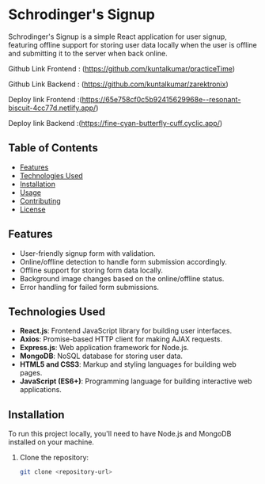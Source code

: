 # Schrodinger's Signup

Schrodinger's Signup is a simple React application for user signup, featuring offline support for storing user data locally when the user is offline and submitting it to the server when back online.


Github Link Frontend : (https://github.com/kuntalkumar/practiceTime)

Github Link Backend : (https://github.com/kuntalkumar/zarektronix)

Deploy link Frontend :(https://65e758cf0c5b92415629968e--resonant-biscuit-4cc77d.netlify.app/)

Deploy link Backend :(https://fine-cyan-butterfly-cuff.cyclic.app/)

## Table of Contents

- [Features](#features)
- [Technologies Used](#technologies-used)
- [Installation](#installation)
- [Usage](#usage)
- [Contributing](#contributing)
- [License](#license)

## Features

- User-friendly signup form with validation.
- Online/offline detection to handle form submission accordingly.
- Offline support for storing form data locally.
- Background image changes based on the online/offline status.
- Error handling for failed form submissions.

## Technologies Used

- **React.js**: Frontend JavaScript library for building user interfaces.
- **Axios**: Promise-based HTTP client for making AJAX requests.
- **Express.js**: Web application framework for Node.js.
- **MongoDB**: NoSQL database for storing user data.
- **HTML5 and CSS3**: Markup and styling languages for building web pages.
- **JavaScript (ES6+)**: Programming language for building interactive web applications.

## Installation

To run this project locally, you'll need to have Node.js and MongoDB installed on your machine.

1. Clone the repository:

   ```bash
   git clone <repository-url>
